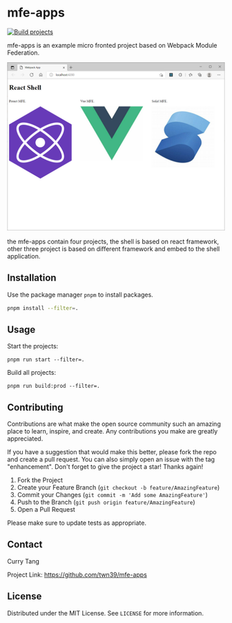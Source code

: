 # mfe-apps

[![Build projects](https://github.com/twn39/mfe-apps/actions/workflows/webpack.yml/badge.svg?branch=main)](https://github.com/twn39/mfe-apps/actions/workflows/webpack.yml)


mfe-apps is an example micro fronted project based on Webpack Module Federation.

![mfe](./mfe.PNG)

the mfe-apps contain four projects, the shell is based on react framework,
other three project is based on different framework and embed to the shell application.


## Installation

Use the package manager `pnpm` to install packages.

```bash
pnpm install --filter=.
```

## Usage

Start the projects:
```shell
pnpm run start --filter=.
```

Build all projects:

```shell
pnpm run build:prod --filter=.
```

## Contributing
Contributions are what make the open source community such an amazing place to learn, inspire, and create. Any contributions you make are greatly appreciated.

If you have a suggestion that would make this better, please fork the repo and create a pull request. You can also simply open an issue with the tag "enhancement". Don't forget to give the project a star! Thanks again!

1. Fork the Project
2. Create your Feature Branch (`git checkout -b feature/AmazingFeature`)
3. Commit your Changes (`git commit -m 'Add some AmazingFeature'`)
4. Push to the Branch (`git push origin feature/AmazingFeature`)
5. Open a Pull Request


Please make sure to update tests as appropriate.

## Contact

Curry Tang

Project Link: https://github.com/twn39/mfe-apps

## License
Distributed under the MIT License. See `LICENSE` for more information.
